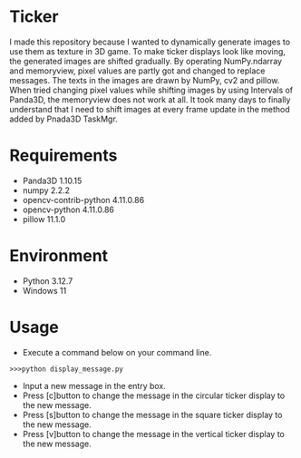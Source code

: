 # Ticker
I made this repository because I wanted to dynamically generate images to use them as texture in 3D game. 
To make ticker displays look like moving, the generated images are shifted gradually.
By operating NumPy.ndarray and memoryview, pixel values are partly got and changed to replace messages. 
The texts in the images are drawn by NumPy, cv2 and pillow.
When tried changing pixel values while shifting images by using Intervals of Panda3D, the memoryview does not work at all.
It took many days to finally understand that I need to shift images at every frame update in the method added by Pnada3D TaskMgr.

# Requirements
* Panda3D                1.10.15
* numpy                  2.2.2
* opencv-contrib-python  4.11.0.86
* opencv-python          4.11.0.86
* pillow                 11.1.0

# Environment
* Python  3.12.7
* Windows 11


# Usage
* Execute a command below on your command line.
```
>>>python display_message.py
```

* Input a new message in the entry box.
* Press [c]button to change the message in the circular ticker display to the new message.
* Press [s]button to change the message in the square ticker display to the new message.
* Press [v]button to change the message in the vertical ticker display to the new message.


